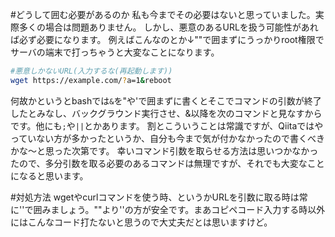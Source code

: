 #どうして囲む必要があるのか
私も今までその必要はないと思っていました。実際多くの場合は問題ありません。
しかし、悪意のあるURLを扱う可能性があれば必ず必要になります。
例えばこんなのとか↓""で囲まずにうっかりroot権限でサーバの端末で打っちゃうと大変なことになります。

```bash
#悪意しかないURL(入力するな(再起動します))
wget https://example.com/?a=1&reboot
``` 
何故かというとbashでは`&`を"や'で囲まずに書くとそこでコマンドの引数が終了したとみなし、バックグラウンド実行させ、&以降を次のコマンドと見なすからです。他にも`;`や`||`とかあります。
割とこういうことは常識ですが、Qiitaではやっていない方が多かったというか、自分も今まで気が付かなかったので書くべきかな〜と思った次第です。
幸いコマンド引数を取らせる方法は思いつかなかったので、多分引数を取る必要のあるコマンドは無理ですが、それでも大変なことになると思います。

#対処方法
wgetやcurlコマンドを使う時、というかURLを引数に取る時は常に''で囲みましょう。""より''の方が安全です。まあコピペコード入力する時以外にはこんなコード打たないと思うので大丈夫だとは思いますけど。
